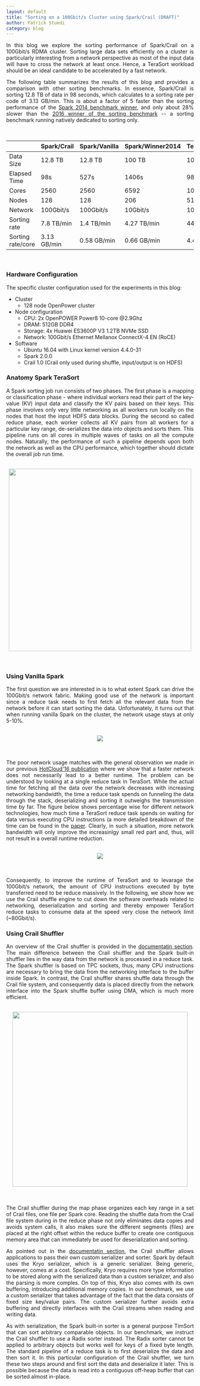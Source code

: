```yaml
---
layout: default
title: "Sorting on a 100Gbit/s Cluster using Spark/Crail (DRAFT)"
author: Patrick Stuedi
category: blog
---
```


<div style="text-align: justify"> 
<p>
In this blog we explore the sorting performance of Spark/Crail on a 100Gbit/s RDMA cluster. Sorting large data sets efficiently on a cluster is particularly interesting from a network perspective as most of the input data will have to cross the network at least once. Hence, a TeraSort workload should be an ideal candidate to be accelerated by a fast network. 
</p>
<p>
The following table summarizes the results of this blog and provides a comparison with other sorting benchmarks. In essence, Spark/Crail is sorting 12.8 TB of data in 98 seconds, which calculates to a sorting rate per code of 3.13 GB/min. This is about a factor of 5 faster than the sorting performance of the <a href="https://databricks.com/blog/2014/11/05/spark-officially-sets-a-new-record-in-large-scale-sorting.html">Spark 2014 benchmark winner</a>, and only about 28% slower than the <a href="http://sortbenchmark.org/TencentSort2016.pdf">2016 winner of the sorting benchmark</a> -- a sorting benchmark running natively dedicated to sorting only. 
</p>
</div>
<br>

<center>
<table>
  <thead>
    <tr>
      <th> </th>
      <th>Spark/Crail</th>
      <th>Spark/Vanilla</th>
      <th>Spark/Winner2014</th>
      <th>Tencent/Winner2016</th>
    </tr>
  </thead>
  <tbody>
    <tr>
      <td>Data Size</td>
      <td>12.8 TB</td>
      <td>12.8 TB</td>
      <td>100 TB</td>
      <td>100 TB</td>
    </tr>
    <tr>
      <td>Elapsed Time</td>
      <td>98s</td>
      <td>527s</td>
      <td>1406s</td>
      <td>98.8s</td>
    </tr>
    <tr>
      <td>Cores</td>
      <td>2560</td>
      <td>2560</td>
      <td>6592</td>
      <td>10240</td>
    </tr>
    <tr>
      <td>Nodes</td>
      <td>128</td>
      <td>128</td>
      <td>206</td>
      <td>512</td>
    </tr>
    <tr>
      <td>Network</td>
      <td>100Gbit/s</td>
      <td>100Gbit/s</td>
      <td>10Gbit/s</td>
      <td>100Gbit/s</td>
    </tr>
    <tr>
      <td>Sorting rate</td>
      <td>7.8 TB/min</td>
      <td>1.4 TB/min</td>
      <td>4.27 TB/min</td>
      <td>44.78 TB/min</td>
    </tr>
    <tr>
      <td>Sorting rate/core</td>
      <td>3.13 GB/min</td>
      <td>0.58 GB/min</td>
      <td>0.66 GB/min</td>
      <td>4.4 GB/min</td>
    </tr>
  </tbody>
</table>
</center>

<br>

### Hardware Configuration

The specific cluster configuration used for the experiments in this blog:

* Cluster
  * 128 node OpenPower cluster
* Node configuration
  * CPU: 2x OpenPOWER Power8 10-core @2.9Ghz
  * DRAM: 512GB DDR4
  * Storage: 4x Huawei ES3600P V3 1.2TB NVMe SSD
  * Network: 100Gbit/s Ethernet Mellanox ConnectX-4 EN (RoCE)
* Software
  * Ubuntu 16.04 with Linux kernel version 4.4.0-31
  * Spark 2.0.0
  * Crail 1.0 (Crail only used during shuffle, input/output is on HDFS)

### Anatomy Spark TeraSort

<div style="text-align: justify"> 
<p>
A Spark sorting job  run consists of two phases. The first phase is a mapping or classification phase - where individual workers
read their part of the key-value (KV) input data and classify the KV pairs based on their keys. This phase involves only very little networking as all workers run locally on the nodes that host the input HDFS data blocks. During the second so called reduce phase, each worker collects all KV pairs from all workers for a particular key range, de-serializes the data into objects and sorts them. This pipeline runs on all cores in multiple waves of tasks on all the compute nodes. Naturally, the performance of such a pipeline depends upon both the network as well as the CPU performance, which together should dictate the overall job run time.
</p>
</div>

<br>
<div style="text-align:center"><img src ="http://crail.io/img/blog/sort/terasort_pipeline.png" width="490"></div>
<br><br>

### Using Vanilla Spark

<div style="text-align: justify"> 
<p>
The first question we are interested in is to what extent Spark can drive the 100Gbit/s network fabric. Making good use of the network is important since a reduce task needs to first fetch all the relevant data from the network before it can start sorting the data. Unfortunately, it turns out that when running vanilla Spark on the cluster, the network usage stays at only 5-10%. 
</p>
</div>

<br>
<div style="text-align:center"><img src ="http://crail.io/docs/net_vanilla.svg" /></div>
<br><br>

<div style="text-align: justify"> 
<p>
The poor network usage matches with the general observation we made in our previous <a href="http://dl.acm.org/citation.cfm?id=3027062">HotCloud'16 publication</a> where we show that a faster network does not necessarily lead to a better runtime. The problem can be understood by looking at a single reduce task in TeraSort. While the actual time for fetching all the data over the network decreases with increasing networking bandwidth, the time a reduce task spends on funneling the data through the stack, deserializing and sorting it outweighs the transmission time by far. The figure below shows percentage wise for different network technologies, how much time a TeraSort reduce task spends on waiting for data versus executing CPU instructions (a more detailed breakdown of the time can be found in the <a href="http://dl.acm.org/citation.cfm?id=3027062">paper</a>. Clearly, in such a situation, more network bandwidth will only improve the increasinlgy small red part and, thus, will not result in a overall runtime reduction. 
</p>
</div>

<br>
<div style="text-align:center"><img src ="http://crail.io/img/blog/sort/cpu_network.svg"/></div>
<br><br>

<div style="text-align: justify"> 
<p>
Consequently, to improve the runtime of TeraSort and to levarage the 100Gbit/s network, the amount of CPU instructions executed by byte transferred need to be reduce massively. In the following, we show how we use the Crail shuffle engine to cut down the software overheads related to networking, deserialization and sorting and thereby empower TeraSort reduce tasks to consume data at the speed very close the network limit (~80Gbit/s). 
</p>
</div>

### Using Crail Shuffler

<div style="text-align: justify"> 
<p>
An overview of the Crail shuffler is provided in the <a href="http://www.crail.io/docs">documentatin section</a>. The main difference between the Crail shuffler and the Spark built-in shuffler lies in the way data from the network is processed in a reduce task. The Spark shuffler is based on TPC sockets, thus, many CPU instructions are necessary to bring the data from the networking interface to the buffer inside Spark. In contrast, the Crail shuffler shares shuffle data through the Crail file system, and consequently data is placed directly from the network interface into the Spark shuffle buffer using DMA, which is much more efficient. 
</p>
</div>

<br>
<div style="text-align:center"><img src ="http://crail.io/img/blog/sort/shuffle_rdma.png" width="470"></div>
<br><br>

<div style="text-align: justify"> 
<p>
The Crail shuffler during the map phase organizes each key range in a set of Crail files, one file per Spark core. Reading the shuffle data from the Crail file system during in the reduce phase not only eliminates data copies and avoids system calls, it also makes sure the different segments (files) are placed at the right offset within the reduce buffer to create one contiguous memory area that can immediately be used for deserialization and sorting.  
</p>

<p>
As pointed out in the <a href="http://www.crail.io/docs">documentatin section</a>, the Crail shuffler allows applications to pass their own custom serializer and sorter. Spark by default uses the Kryo serializer, which is a generic serializer. Being generic, however, comes at a cost. Specifically, Kryo requires more type information to be stored along with the serialized data than a custom serializer, and also the parsing is more comples. On top of this, Kryo also comes with its own buffering, introducing additional memory copies. In our benchmark, we use a custom serializer that takes advantage of the fact that the data consists of fixed size key/value pairs. The custom serializer further avoids extra buffering and directly interfaces with the Crail streams when reading and writing data. 
</p>
<p>
As with serialization, the Spark built-in sorter is a general purpose TimSort that can sort arbitrary comparable objects. In our benchmark, we instruct the Crail shuffler to use a Radix sorter instead. The Radix sorter cannot be applied to arbitrary objects but works well for keys of a fixed byte length. The standard pipeline of a reduce task is to first deserialize the data and then sort it. In this particular configuration of the Crail shuffler, we turn these two steps around and first sort the data and deserialize it later. This is possible because the data is read into a contiguous off-heap buffer that can be sorted almost in-place. 
</p>
</div>
